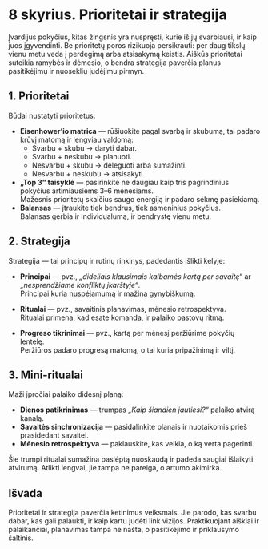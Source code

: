 # 8 skyrius. Prioritetai ir strategija

Įvardijus pokyčius, kitas žingsnis yra nuspręsti, kurie iš jų svarbiausi, ir kaip juos įgyvendinti. Be prioritetų poros rizikuoja persikrauti: per daug tikslų vienu metu veda į perdegimą arba atsisakymą keistis. Aiškūs prioritetai suteikia ramybės ir dėmesio, o bendra strategija paverčia planus pasitikėjimu ir nuosekliu judėjimu pirmyn.

## 1. Prioritetai

Būdai nustatyti prioritetus:

- **Eisenhower’io matrica** — rūšiuokite pagal svarbą ir skubumą, tai padaro krūvį matomą ir lengviau valdomą:
    - Svarbu + skubu → daryti dabar.
    - Svarbu + neskubu → planuoti.
    - Nesvarbu + skubu → deleguoti arba sumažinti.
    - Nesvarbu + neskubu → atsisakyti.
- **„Top 3“ taisyklė** — pasirinkite ne daugiau kaip tris pagrindinius pokyčius artimiausiems 3–6 mėnesiams.<br/>
  Mažesnis prioritetų skaičius saugo energiją ir padaro sėkmę pasiekiamą.
- **Balansas** — įtraukite tiek bendrus, tiek asmeninius pokyčius.<br/>
  Balansas gerbia ir individualumą, ir bendrystę vienu metu.

## 2. Strategija

Strategija — tai principų ir rutinų rinkinys, padedantis išlikti kelyje:

- **Principai** — pvz., *„dideliais klausimais kalbamės kartą per savaitę“* ar *„nesprendžiame konfliktų įkarštyje“*.<br/>
  Principai kuria nuspėjamumą ir mažina gynybiškumą.

- **Ritualai** — pvz., savaitinis planavimas, mėnesio retrospektyva.<br/>
  Ritualai primena, kad esate komanda, ir palaiko pastovų ritmą.

- **Progreso tikrinimai** — pvz., kartą per mėnesį peržiūrime pokyčių lentelę.<br/>
  Peržiūros padaro progresą matomą, o tai kuria pripažinimą ir viltį.

## 3. Mini-ritualai

Maži įpročiai palaiko didesnį planą:

- **Dienos patikrinimas** — trumpas *„Kaip šiandien jautiesi?“* palaiko atvirą kanalą.
- **Savaitės sinchronizacija** — pasidalinkite planais ir nuotaikomis prieš prasidedant savaitei.
- **Mėnesio retrospektyva** — paklauskite, kas veikia, o ką verta pagerinti.

Šie trumpi ritualai sumažina paslėptą nuoskaudą ir padeda saugiai išlaikyti atvirumą. Atlikti lengvai, jie tampa ne pareiga, o artumo akimirka.

## Išvada

Prioritetai ir strategija paverčia ketinimus veiksmais. Jie parodo, kas svarbu dabar, kas gali palaukti, ir kaip kartu judėti link vizijos. Praktikuojant aiškiai ir palaikančiai, planavimas tampa ne našta, o pasitikėjimo ir priklausymo šaltinis.
